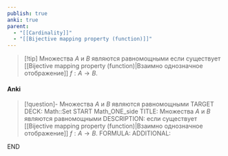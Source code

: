 ```yaml
---
publish: true
anki: true
parent:
  - "[[Cardinality]]"
  - "[[Bijective mapping property (function)]]"
---
```


> [!tip] Множества $A$ и $B$ являются равномощными
если существует [[Bijective mapping property (function)|Взаимно однозначное отображение]] $f : A \rightarrow B$.


#### Anki
> [!question]- Множества $A$ и $B$ являются равномощными
TARGET DECK: Math::Set
START
Math_ONE_side
TITLE: Множества $A$ и $B$ являются равномощными
DESCRIPTION: если существует [[Bijective mapping property (function)|Взаимно однозначное отображение]] $f : A \rightarrow B$.
FORMULA: 
ADDITIONAL:
<!--ID: 1705495275911-->
END
